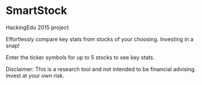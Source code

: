 # SmartStock
HackingEdu 2015 project

Effortlessly compare key stats from stocks of your choosing. Investing in a snap!

Enter the ticker symbols for up to 5 stocks to see key stats.

Disclaimer: This is a research tool and not intended to be financial advising. Invest at your own risk. 
